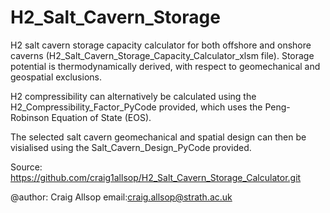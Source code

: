# H2_Salt_Cavern_Storage
H2 salt cavern storage capacity calculator for both offshore and onshore caverns (H2_Salt_Cavern_Storage_Capacity_Calculator_xlsm file).
Storage potential is thermodynamically derived, with respect to geomechanical and geospatial exclusions. 

H2 compressibility can alternatively be calculated using the H2_Compressibility_Factor_PyCode provided, which uses the Peng-Robinson Equation of State (EOS). 

The selected salt cavern geomechanical and spatial design can then be visialised using the Salt_Cavern_Design_PyCode provided.

Source: https://github.com/craig1allsop/H2_Salt_Cavern_Storage_Calculator.git



@author: Craig Allsop email:craig.allsop@strath.ac.uk
